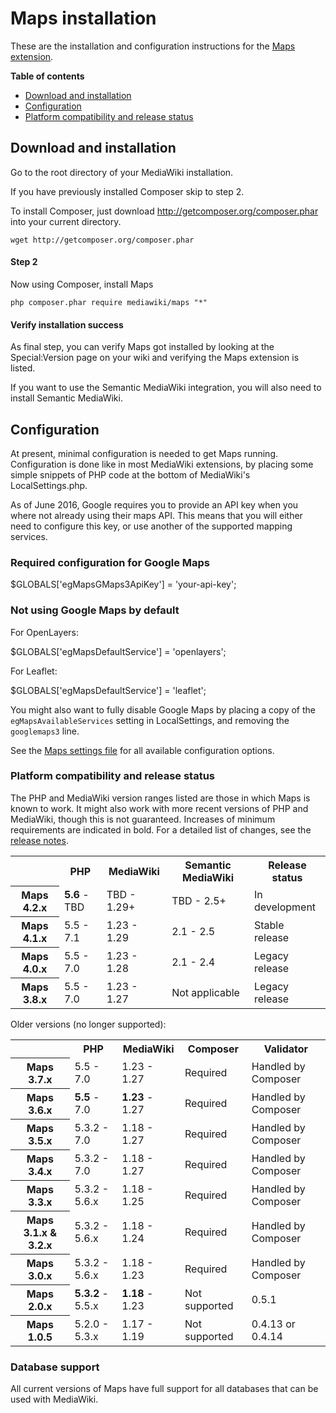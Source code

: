# Maps installation

These are the installation and configuration instructions for the [Maps extension](README.md).

**Table of contents**

* [Download and installation](INSTALL.md#download-and-installation)
* [Configuration](INSTALL.md#configuration)
* [Platform compatibility and release status](INSTALL.md#platform-compatibility-and-release-status)

## Download and installation

Go to the root directory of your MediaWiki installation.

If you have previously installed Composer skip to step 2.

To install Composer, just download http://getcomposer.org/composer.phar into your
current directory.

    wget http://getcomposer.org/composer.phar

#### Step 2

Now using Composer, install Maps

    php composer.phar require mediawiki/maps "*"

#### Verify installation success

As final step, you can verify Maps got installed by looking at the Special:Version page on your wiki
and verifying the Maps extension is listed.

If you want to use the Semantic MediaWiki integration, you will also need to install Semantic MediaWiki.

## Configuration

At present, minimal configuration is needed to get Maps running. Configuration is done like in most
MediaWiki extensions, by placing some simple snippets of PHP code at the bottom of MediaWiki's
LocalSettings.php.

As of June 2016, Google requires you to provide an API key when you where not already using their
maps API. This means that you will either need to configure this key, or use another of the
supported mapping services.

### Required configuration for Google Maps

$GLOBALS['egMapsGMaps3ApiKey'] = 'your-api-key';

### Not using Google Maps by default

For OpenLayers:

$GLOBALS['egMapsDefaultService'] = 'openlayers';

For Leaflet:

$GLOBALS['egMapsDefaultService'] = 'leaflet';

You might also want to fully disable Google Maps by placing a copy of the `egMapsAvailableServices`
setting in LocalSettings, and removing the `googlemaps3` line.

See the [Maps settings file](Maps_Settings.php) for all available configuration options.

### Platform compatibility and release status

The PHP and MediaWiki version ranges listed are those in which Maps is known to work. It might also
work with more recent versions of PHP and MediaWiki, though this is not guaranteed. Increases of
minimum requirements are indicated in bold. For a detailed list of changes, see the [release notes](RELEASE-NOTES.md).

<table>
	<tr>
		<th></th>
		<th>PHP</th>
		<th>MediaWiki</th>
		<th>Semantic MediaWiki</th>
		<th>Release status</th>
	</tr>
	<tr>
		<th>Maps 4.2.x</th>
		<td><strong>5.6</strong> - TBD</td>
		<td>TBD - 1.29+</td>
		<td>TBD - 2.5+</td>
		<td>In development</td>
	</tr>
	<tr>
		<th>Maps 4.1.x</th>
		<td>5.5 - 7.1</td>
		<td>1.23 - 1.29</td>
		<td>2.1 - 2.5</td>
		<td>Stable release</td>
	</tr>
	<tr>
		<th>Maps 4.0.x</th>
		<td>5.5 - 7.0</td>
		<td>1.23 - 1.28</td>
		<td>2.1 - 2.4</td>
		<td>Legacy release</td>
	</tr>
	<tr>
		<th>Maps 3.8.x</th>
		<td>5.5 - 7.0</td>
		<td>1.23 - 1.27</td>
		<td>Not applicable</td>
		<td>Legacy release</td>
	</tr>	
</table>

Older versions (no longer supported):

<table>
	<tr>
		<th></th>
		<th>PHP</th>
		<th>MediaWiki</th>
		<th>Composer</th>
		<th>Validator</th>
	</tr>
	<tr>
		<th>Maps 3.7.x</th>
		<td>5.5 - 7.0</td>
		<td>1.23 - 1.27</td>
		<td>Required</td>
		<td>Handled by Composer</td>
	</tr>
	<tr>
		<th>Maps 3.6.x</th>
		<td><strong>5.5</strong> - 7.0</td>
		<td><strong>1.23</strong> - 1.27</td>
		<td>Required</td>
		<td>Handled by Composer</td>
	</tr>
	<tr>
		<th>Maps 3.5.x</th>
		<td>5.3.2 - 7.0</td>
		<td>1.18 - 1.27</td>
		<td>Required</td>
		<td>Handled by Composer</td>
	</tr>
	<tr>
		<th>Maps 3.4.x</th>
		<td>5.3.2 - 7.0</td>
		<td>1.18 - 1.27</td>
		<td>Required</td>
		<td>Handled by Composer</td>
	</tr>
	<tr>
		<th>Maps 3.3.x</th>
		<td>5.3.2 - 5.6.x</td>
		<td>1.18 - 1.25</td>
		<td>Required</td>
		<td>Handled by Composer</td>
	</tr>
	<tr>
		<th>Maps 3.1.x & 3.2.x</th>
		<td>5.3.2 - 5.6.x</td>
		<td>1.18 - 1.24</td>
		<td>Required</td>
		<td>Handled by Composer</td>
	</tr>
	<tr>
		<th>Maps 3.0.x</th>
		<td>5.3.2 - 5.6.x</td>
		<td>1.18 - 1.23</td>
		<td>Required</td>
		<td>Handled by Composer</td>
	</tr>
	<tr>
		<th>Maps 2.0.x</th>
		<td><strong>5.3.2</strong> - 5.5.x</td>
		<td><strong>1.18</strong> - 1.23</td>
		<td>Not supported</td>
		<td>0.5.1</td>
	</tr>
	<tr>
		<th>Maps 1.0.5</th>
		<td>5.2.0 - 5.3.x</td>
		<td>1.17 - 1.19</td>
		<td>Not supported</td>
		<td>0.4.13 or 0.4.14</td>
	</tr>
</table>

### Database support

All current versions of Maps have full support for all databases that can be used with MediaWiki.
